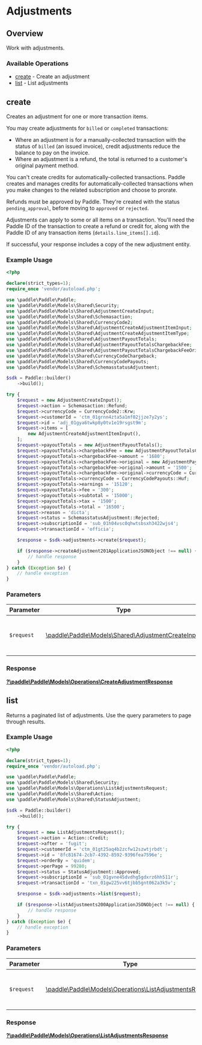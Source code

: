 # Adjustments

## Overview

Work with adjustments.

### Available Operations

* [create](#create) - Create an adjustment
* [list](#list) - List adjustments

## create

Creates an adjustment for one or more transaction items.

You may create adjustments for `billed` or `completed` transactions:

* Where an adjustment is for a manually-collected transaction with the status of `billed` (an issued invoice), credit adjustments reduce the balance to pay on the invoice.
* Where an adjustment is a refund, the total is returned to a customer's original payment method.

You can't create credits for automatically-collected transactions. Paddle creates and manages credits for automatically-collected transactions when you make changes to the related subscription and choose to prorate.

Refunds must be approved by Paddle. They're created with the status `pending_approval`, before moving to `approved` or `rejected`.

Adjustments can apply to some or all items on a transaction. You'll need the Paddle ID of the transaction to create a refund or credit for,
along with the Paddle ID of any transaction items (`details.line_items[].id`).

If successful, your response includes a copy of the new adjustment entity.

### Example Usage

```php
<?php

declare(strict_types=1);
require_once 'vendor/autoload.php';

use \paddle\Paddle\Paddle;
use \paddle\Paddle\Models\Shared\Security;
use \paddle\Paddle\Models\Shared\AdjustmentCreateInput;
use \paddle\Paddle\Models\Shared\Schemasaction;
use \paddle\Paddle\Models\Shared\CurrencyCode2;
use \paddle\Paddle\Models\Shared\AdjustmentCreateAdjustmentItemInput;
use \paddle\Paddle\Models\Shared\AdjustmentCreateAdjustmentItemType;
use \paddle\Paddle\Models\Shared\AdjustmentPayoutTotals;
use \paddle\Paddle\Models\Shared\AdjustmentPayoutTotalsChargebackFee;
use \paddle\Paddle\Models\Shared\AdjustmentPayoutTotalsChargebackFeeOriginal;
use \paddle\Paddle\Models\Shared\CurrencyCodeChargeback;
use \paddle\Paddle\Models\Shared\CurrencyCodePayouts;
use \paddle\Paddle\Models\Shared\SchemasstatusAdjustment;

$sdk = Paddle::builder()
    ->build();

try {
    $request = new AdjustmentCreateInput();
    $request->action = Schemasaction::Refund;
    $request->currencyCode = CurrencyCode2::Krw;
    $request->customerId = 'ctm_01grnn4zta5a1mf02jjze7y2ys';
    $request->id = 'adj_01gya6twkp8y0tv1e19rsgst9m';
    $request->items = [
        new AdjustmentCreateAdjustmentItemInput(),
    ];
    $request->payoutTotals = new AdjustmentPayoutTotals();
    $request->payoutTotals->chargebackFee = new AdjustmentPayoutTotalsChargebackFee();
    $request->payoutTotals->chargebackFee->amount = '1680';
    $request->payoutTotals->chargebackFee->original = new AdjustmentPayoutTotalsChargebackFeeOriginal();
    $request->payoutTotals->chargebackFee->original->amount = '1500';
    $request->payoutTotals->chargebackFee->original->currencyCode = CurrencyCodeChargeback::Usd;
    $request->payoutTotals->currencyCode = CurrencyCodePayouts::Huf;
    $request->payoutTotals->earnings = '15120';
    $request->payoutTotals->fee = '300';
    $request->payoutTotals->subtotal = '15000';
    $request->payoutTotals->tax = '1500';
    $request->payoutTotals->total = '16500';
    $request->reason = 'dicta';
    $request->status = SchemasstatusAdjustment::Rejected;
    $request->subscriptionId = 'sub_01h04vsc0qhwtsbsxh3422wjs4';
    $request->transactionId = 'officia';

    $response = $sdk->adjustments->create($request);

    if ($response->createAdjustment201ApplicationJSONObject !== null) {
        // handle response
    }
} catch (Exception $e) {
    // handle exception
}
```

### Parameters

| Parameter                                                                                          | Type                                                                                               | Required                                                                                           | Description                                                                                        |
| -------------------------------------------------------------------------------------------------- | -------------------------------------------------------------------------------------------------- | -------------------------------------------------------------------------------------------------- | -------------------------------------------------------------------------------------------------- |
| `$request`                                                                                         | [\paddle\Paddle\Models\Shared\AdjustmentCreateInput](../../models/shared/AdjustmentCreateInput.md) | :heavy_check_mark:                                                                                 | The request object to use for the request.                                                         |


### Response

**[?\paddle\Paddle\Models\Operations\CreateAdjustmentResponse](../../models/operations/CreateAdjustmentResponse.md)**


## list

Returns a paginated list of adjustments. Use the query parameters to page through results.

### Example Usage

```php
<?php

declare(strict_types=1);
require_once 'vendor/autoload.php';

use \paddle\Paddle\Paddle;
use \paddle\Paddle\Models\Shared\Security;
use \paddle\Paddle\Models\Operations\ListAdjustmentsRequest;
use \paddle\Paddle\Models\Shared\Action;
use \paddle\Paddle\Models\Shared\StatusAdjustment;

$sdk = Paddle::builder()
    ->build();

try {
    $request = new ListAdjustmentsRequest();
    $request->action = Action::Credit;
    $request->after = 'fugit';
    $request->customerId = 'ctm_01gt25aq4b2zcfw12szwtjrbdt';
    $request->id = '8fc81674-2cb7-4392-8592-9396fea7596e';
    $request->orderBy = 'quidem';
    $request->perPage = 99280;
    $request->status = StatusAdjustment::Approved;
    $request->subscriptionId = 'sub_01gvne45dvdhg5gdxrz6hh511r';
    $request->transactionId = 'txn_01gw225vv6tjbb5gnt062a3k5v';

    $response = $sdk->adjustments->list($request);

    if ($response->listAdjustments200ApplicationJSONObject !== null) {
        // handle response
    }
} catch (Exception $e) {
    // handle exception
}
```

### Parameters

| Parameter                                                                                                    | Type                                                                                                         | Required                                                                                                     | Description                                                                                                  |
| ------------------------------------------------------------------------------------------------------------ | ------------------------------------------------------------------------------------------------------------ | ------------------------------------------------------------------------------------------------------------ | ------------------------------------------------------------------------------------------------------------ |
| `$request`                                                                                                   | [\paddle\Paddle\Models\Operations\ListAdjustmentsRequest](../../models/operations/ListAdjustmentsRequest.md) | :heavy_check_mark:                                                                                           | The request object to use for the request.                                                                   |


### Response

**[?\paddle\Paddle\Models\Operations\ListAdjustmentsResponse](../../models/operations/ListAdjustmentsResponse.md)**

